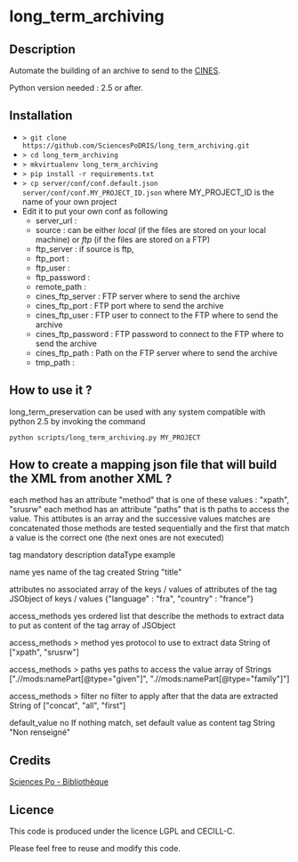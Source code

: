 # long_term_archiving

## Description
Automate the building of an archive to send to the [CINES](http://www.cines.fr).

Python version needed : 2.5 or after.


## Installation
- `> git clone https://github.com/SciencesPoDRIS/long_term_archiving.git`
- `> cd long_term_archiving`
- `> mkvirtualenv long_term_archiving`
- `> pip install -r requirements.txt`
- `> cp server/conf/conf.default.json server/conf/conf.MY_PROJECT_ID.json` where MY_PROJECT_ID is the name of your own project
- Edit it to put your own conf as following
  - server_url : 
  - source : can be either *local* (if the files are stored on your local machine) or *ftp* (if the files are stored on a FTP)
  - ftp_server : if source is ftp, 
  - ftp_port : 
  - ftp_user : 
  - ftp_password : 
  - remote_path : 
  - cines_ftp_server : FTP server where to send the archive
  - cines_ftp_port : FTP port where to send the archive
  - cines_ftp_user : FTP user to connect to the FTP where to send the archive
  - cines_ftp_password : FTP password to connect to the FTP where to send the archive
  - cines_ftp_path : Path on the FTP server where to send the archive
  - tmp_path :

## How to use it ?

long_term_preservation can be used with any system compatible with python 2.5 by invoking the command

`python scripts/long_term_archiving.py MY_PROJECT`


## How to create a mapping json file that will build the XML from another XML ?


each method has an attribute "method" that is one of these values : "xpath", "srusrw"
each method has an attribute "paths" that is th paths to access the value. This attibutes is an array and the successive values matches are concatenated
those methods are tested sequentially and the first that match a value is the correct one (the next ones are not executed)



tag	mandatory	description	dataType	example

name	yes	name of the tag created	String	"title"

attributes	no	associated array of the keys / values of attributes of the tag	JSObject of keys / values	{"language" : "fra", "country" : "france"}

access_methods	yes	ordered list that describe the methods to extract data to put as content of the tag	array of JSObject

access_methods > method	yes	protocol to use to extract data	String of ["xpath", "srusrw"]

access_methods > paths	yes	paths to access the value	array of Strings	[".//mods:namePart[@type=\"given\"]", ".//mods:namePart[@type=\"family\"]"]

access_methods > filter	no	filter to apply after that the data are extracted	String of ["concat", "all", "first"]

default_value	no	If nothing match, set default value as content tag	String	"Non renseigné"


## Credits

[Sciences Po - Bibliothèque](http://www.sciencespo.fr/bibliotheque/)

## Licence

This code is produced under the licence LGPL and CECILL-C.

Please feel free to reuse and modify this code.